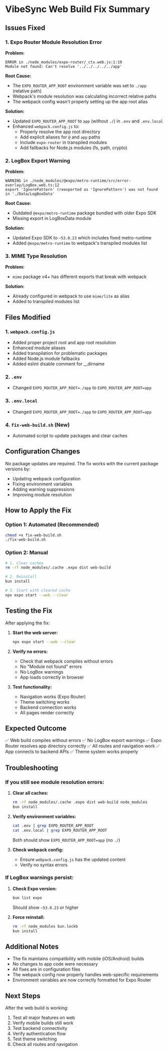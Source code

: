 # VibeSync Web Build Fix Summary

## Issues Fixed

### 1. **Expo Router Module Resolution Error**
**Problem:**
```
ERROR in ./node_modules/expo-router/_ctx.web.js:1:19
Module not found: Can't resolve '../../../../../app'
```

**Root Cause:**
- The `EXPO_ROUTER_APP_ROOT` environment variable was set to `./app` (relative path)
- Webpack's module resolution was calculating incorrect relative paths
- The webpack config wasn't properly setting up the app root alias

**Solution:**
- Updated `EXPO_ROUTER_APP_ROOT` to `app` (without `./`) in `.env` and `.env.local`
- Enhanced `webpack.config.js` to:
  - Properly resolve the app root directory
  - Add explicit aliases for `@` and `app` paths
  - Include `expo-router` in transpiled modules
  - Add fallbacks for Node.js modules (fs, path, crypto)

### 2. **LogBox Export Warning**
**Problem:**
```
WARNING in ./node_modules/@expo/metro-runtime/src/error-overlay/LogBox.web.ts:12
export 'IgnorePattern' (reexported as 'IgnorePattern') was not found in './Data/LogBoxData'
```

**Root Cause:**
- Outdated `@expo/metro-runtime` package bundled with older Expo SDK
- Missing export in LogBoxData module

**Solution:**
- Updated Expo SDK to `~53.0.23` which includes fixed metro-runtime
- Added `@expo/metro-runtime` to webpack's transpiled modules list

### 3. **MIME Type Resolution**
**Problem:**
- `mime` package v4+ has different exports that break with webpack

**Solution:**
- Already configured in webpack to use `mime/lite` as alias
- Added to transpiled modules list

## Files Modified

### 1. `webpack.config.js`
- Added proper project root and app root resolution
- Enhanced module aliases
- Added transpilation for problematic packages
- Added Node.js module fallbacks
- Added eslint disable comment for __dirname

### 2. `.env`
- Changed `EXPO_ROUTER_APP_ROOT=./app` to `EXPO_ROUTER_APP_ROOT=app`

### 3. `.env.local`
- Changed `EXPO_ROUTER_APP_ROOT=./app` to `EXPO_ROUTER_APP_ROOT=app`

### 4. `fix-web-build.sh` (New)
- Automated script to update packages and clear caches

## Configuration Changes

No package updates are required. The fix works with the current package versions by:
- Updating webpack configuration
- Fixing environment variables
- Adding warning suppressions
- Improving module resolution

## How to Apply the Fix

### Option 1: Automated (Recommended)
```bash
chmod +x fix-web-build.sh
./fix-web-build.sh
```

### Option 2: Manual
```bash
# 1. Clear caches
rm -rf node_modules/.cache .expo dist web-build

# 2. Reinstall
bun install

# 3. Start with cleared cache
npx expo start --web --clear
```

## Testing the Fix

After applying the fix:

1. **Start the web server:**
   ```bash
   npx expo start --web --clear
   ```

2. **Verify no errors:**
   - Check that webpack compiles without errors
   - No "Module not found" errors
   - No LogBox warnings
   - App loads correctly in browser

3. **Test functionality:**
   - Navigation works (Expo Router)
   - Theme switching works
   - Backend connection works
   - All pages render correctly

## Expected Outcome

✅ Web build compiles without errors
✅ No LogBox export warnings
✅ Expo Router resolves app directory correctly
✅ All routes and navigation work
✅ App connects to backend APIs
✅ Theme system works properly

## Troubleshooting

### If you still see module resolution errors:

1. **Clear all caches:**
   ```bash
   rm -rf node_modules/.cache .expo dist web-build node_modules
   bun install
   ```

2. **Verify environment variables:**
   ```bash
   cat .env | grep EXPO_ROUTER_APP_ROOT
   cat .env.local | grep EXPO_ROUTER_APP_ROOT
   ```
   Both should show `EXPO_ROUTER_APP_ROOT=app` (no `./`)

3. **Check webpack config:**
   - Ensure `webpack.config.js` has the updated content
   - Verify no syntax errors

### If LogBox warnings persist:

1. **Check Expo version:**
   ```bash
   bun list expo
   ```
   Should show `~53.0.23` or higher

2. **Force reinstall:**
   ```bash
   rm -rf node_modules bun.lockb
   bun install
   ```

## Additional Notes

- The fix maintains compatibility with mobile (iOS/Android) builds
- No changes to app code were necessary
- All fixes are in configuration files
- The webpack config now properly handles web-specific requirements
- Environment variables are now correctly formatted for Expo Router

## Next Steps

After the web build is working:

1. Test all major features on web
2. Verify mobile builds still work
3. Test backend connectivity
4. Verify authentication flow
5. Test theme switching
6. Check all routes and navigation
